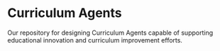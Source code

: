 # Curriculum Agents
Our repository for designing Curriculum Agents capable of supporting educational innovation and curriculum improvement efforts. 
